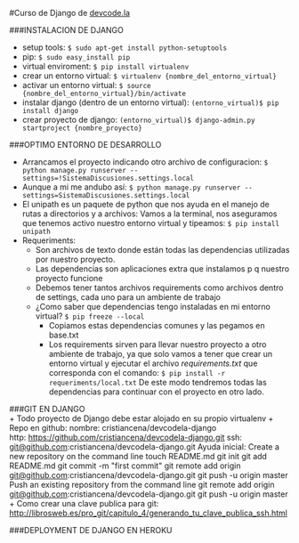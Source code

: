 #Curso de Django de [devcode.la](http://www.devcode.la/)

###INSTALACION DE DJANGO
+	setup tools:
		`$ sudo apt-get install python-setuptools`
+	pip:
		`$ sudo easy_install pip`
+	virtual enviroment:
		`$ pip install virtualenv`
+	crear un entorno virtual:
		`$ virtualenv {nombre_del_entorno_virtual}`
+	activar un entorno virtual:
		`$ source {nombre_del_entorno_virtual}/bin/activate`
+	instalar django (dentro de un entorno virtual):
		`(entorno_virtual)$ pip install django`
+	crear proyecto de django:
		`(entorno_virtual)$ django-admin.py startproject {nombre_proyecto}`


###OPTIMO ENTORNO DE DESARROLLO
+	Arrancamos el proyecto indicando otro archivo de configuracion:
		`$ python manage.py runserver --settings=!SistemaDiscusiones.settings.local`
+	Aunque a mi me andubo así: 
		`$ python manage.py runserver --settings=SistemaDiscusiones.settings.local`
+	El unipath es un paquete de python que nos ayuda en el manejo de rutas a directorios y a archivos:
	Vamos a la terminal, nos aseguramos que tenemos activo nuestro entorno virtual y tipeamos:
		`$ pip install unipath`
+	Requeriments:
	+	Son archivos de texto donde están todas las dependencias utilizadas por nuestro proyecto. 
	+	Las dependencias son aplicaciones extra que instalamos p q nuestro proyecto funcione
	+	Debemos tener tantos archivos requirements como archivos dentro de settings, cada uno para un ambiente de trabajo
	+	¿Como saber que dependencias tengo instaladas en mi entorno virtual?
			`$ pip freeze --local`
		+	Copiamos estas dependencias comunes y las pegamos en base.txt 
		+ 	Los requirements sirven para llevar nuestro proyecto a otro ambiente de trabajo, ya que solo vamos a tener que crear un entorno virtual y ejecutar el archivo *requirements.txt* que corresponda con el comando:
			`$ pip install -r requeriments/local.txt`
			De este modo tendremos todas las dependencias para continuar con el proyecto en otro lado.


###GIT EN DJANGO	
	+ Todo proyecto de Django debe estar alojado en su propio virtualenv
	+ Repo en github: 
		nombre: cristiancena/devcodela-django	
		http:	https://github.com/cristiancena/devcodela-django.git
		ssh: 	git@github.com:cristiancena/devcodela-django.git
		Ayuda inicial:
			Create a new repository on the command line
				touch README.md
				git init
				git add README.md
				git commit -m "first commit"
				git remote add origin git@github.com:cristiancena/devcodela-django.git
				git push -u origin master
			Push an existing repository from the command line
				git remote add origin git@github.com:cristiancena/devcodela-django.git
				git push -u origin master
	+ Como crear una clave publica para git:
		http://librosweb.es/pro_git/capitulo_4/generando_tu_clave_publica_ssh.html

###DEPLOYMENT DE DJANGO EN HEROKU
	
